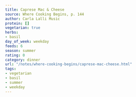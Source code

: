 ```yaml
---
title: Caprese Mac & Cheese
source: Where Cooking Begins, p. 144
author: Carla Lalli Music
protein: []
vegetarian: true
herbs:
- basil
day_of_week: weekday
feeds: 6
season: summer
rating: 0
category: dinner
url: "/notes/where-cooking-begins/caprese-mac-cheese.html"
tags:
- vegetarian
- basil
- summer
- weekday
---
```



